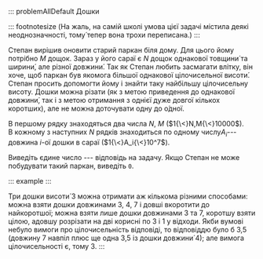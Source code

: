 ::: problemAllDefault
Дошки

::: footnotesize
(На жаль, на самій школі умова цієї задачі містила деякі
неоднозначності, тому́ тепер вона трохи переписана.)
:::

Степан вирішив оновити старий паркан біля дому. Для цього йому потрібно
$M$ дощок. Зараз у його сараї є $N$ дощок однакової товщини́ та ширини́,
але різної довжини́. Так як Степан любить засмагати влітку, він хоче, щоб
паркан був якомога більшої однакової цілочисельної висоти́. Степан
просить допомогти йому і знайти таку найбільшу цілочисельну висоту.
Дошки можна різати (як з метою приведення до однакової довжини́, так і з
метою отримання з однієї дуже довгої кількох коротших), але не можна
доточувати одну до о́дної.

В першому рядку знаходяться два числа $N$, $M$ ($1{\<}N,M{\<}10000$).
В кожному з наступних $N$ рядків знаходиться по одному числу$A_i$---
довжина $i$-ої дошки в сараї ($1{\<}A_i{\<}10^7$).

Виведіть єдине число --- відповідь на задачу. Якщо Степан не може
побудувати такий паркан, виведіть `0`.

::: example
:::

Три дошки висоти́ 3 можна отримати аж кількома різними способами: можна
взяти дошки довжинами 3, 4, 7 і довші вкоротити до найкоротшої; можна
взяти лише дошки довжинами 3 та 7, коротшу взяти цілою, адовшу розрізати
на дві корисні по 3 і 1 у відходи. Якби вумові небуло вимоги про
цілочисельність відповіді, то відповіддю було б 3,5 (довжину 7 навпіл
плюс ще одна 3,5 із дошки довжини́ 4); але вимога цілочисельності є,
тому 3.
:::

